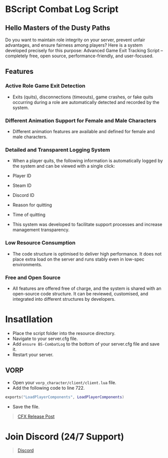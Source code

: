 # BScript Combat Log Script
## Hello Masters of the Dusty Paths
Do you want to maintain role integrity on your server, prevent unfair advantages, and ensure fairness among players?
Here is a system developed precisely for this purpose: Advanced Game Exit Tracking Script – completely free, open source, performance-friendly, and user-focused.

## Features

### Active Role Game Exit Detection
- Exits (quits), disconnections (timeouts), game crashes, or fake quits occurring during a role are automatically detected and recorded by the system.

### Different Animation Support for Female and Male Characters
- Different animation features are available and defined for female and male characters.

### Detailed and Transparent Logging System
- When a player quits, the following information is automatically logged by the system and can be viewed with a single click:

- Player ID

- Steam ID

- Discord ID

- Reason for quitting

- Time of quitting

- This system was developed to facilitate support processes and increase management transparency.

### Low Resource Consumption
- The code structure is optimised to deliver high performance. It does not place extra load on the server and runs stably even in low-spec environments.

### Free and Open Source
- All features are offered free of charge, and the system is shared with an open-source code structure. It can be reviewed, customised, and integrated into different structures by developers.

# Insatllation
- Place the script folder into the resource directory.
- Navigate to your server.cfg file.
- Add `ensure BS-CombatLog` to the bottom of your server.cfg file and save it.
- Restart your server.
## VORP
- Open your `vorp_character/client/client.lua` file. 
- Add the following code to line 722.
```lua
exports("LoadPlayerComponents", LoadPlayerComponents)
```
- Save the file.

> [CFX Release Post](https://forum.cfx.re/t/free-bs-storerobbery-heist-robbery-script-npc-responsive/5280905)

# Join Discord (24/7 Support)
> [Discord](https://discord.gg/dxVJ2wxfc6)
